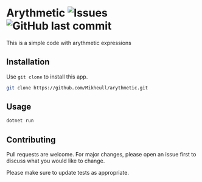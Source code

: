 # Arythmetic ![Issues](https://img.shields.io/github/issues/Mikheull/arythmetic) ![GitHub last commit](https://img.shields.io/github/last-commit/Mikheull/arythmetic)

This is a simple code with arythmetic expressions

## Installation

Use `git clone` to install this app.

```bash
git clone https://github.com/Mikheull/arythmetic.git
```

## Usage

```bash
dotnet run
```

## Contributing
Pull requests are welcome. For major changes, please open an issue first to discuss what you would like to change.

Please make sure to update tests as appropriate.

